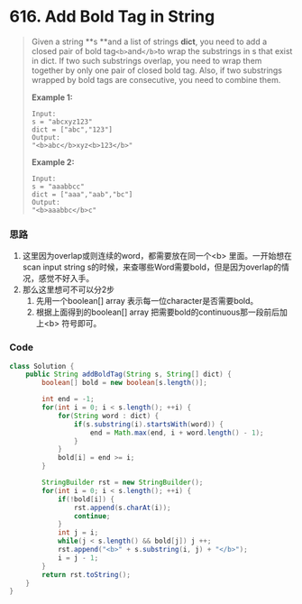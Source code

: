 # 616. Add Bold Tag in String

> Given a string **s **and a list of strings **dict**, you need to add a closed pair of bold tag`<b>`and`</b>`to wrap the substrings in s that exist in dict. If two such substrings overlap, you need to wrap them together by only one pair of closed bold tag. Also, if two substrings wrapped by bold tags are consecutive, you need to combine them.
>
> **Example 1:**
>
> ```
> Input: 
> s = "abcxyz123"
> dict = ["abc","123"]
> Output:
> "<b>abc</b>xyz<b>123</b>"
> ```
>
> **Example 2:**
>
> ```
> Input: 
> s = "aaabbcc"
> dict = ["aaa","aab","bc"]
> Output:
> "<b>aaabbc</b>c"
> ```

### 思路

1. 这里因为overlap或则连续的word，都需要放在同一个&lt;b&gt; 里面。一开始想在scan input string s的时候，来查哪些Word需要bold，但是因为overlap的情况，感觉不好入手。
2. 那么这里想可不可以分2步
   1. 先用一个boolean\[\] array 表示每一位character是否需要bold。
   2. 根据上面得到的boolean\[\] array 把需要bold的continuous那一段前后加上&lt;b&gt; 符号即可。

### Code

```java
class Solution {
    public String addBoldTag(String s, String[] dict) {
        boolean[] bold = new boolean[s.length()];

        int end = -1;
        for(int i = 0; i < s.length(); ++i) {
            for(String word : dict) {
                if(s.substring(i).startsWith(word)) {
                    end = Math.max(end, i + word.length() - 1);
                }
            }
            bold[i] = end >= i;
        }

        StringBuilder rst = new StringBuilder();
        for(int i = 0; i < s.length(); ++i) {
            if(!bold[i]) {
                rst.append(s.charAt(i));
                continue;
            }
            int j = i; 
            while(j < s.length() && bold[j]) j ++;
            rst.append("<b>" + s.substring(i, j) + "</b>");
            i = j - 1;
        }
        return rst.toString();
    }
}
```



